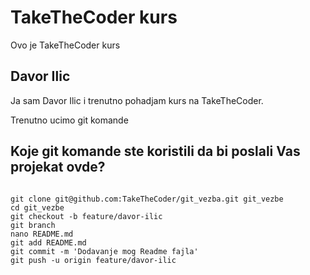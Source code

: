 # TakeTheCoder kurs

Ovo je TakeTheCoder kurs

## Davor Ilic

Ja sam Davor Ilic i trenutno pohadjam kurs na TakeTheCoder.

Trenutno ucimo git komande
## Koje git komande ste koristili da bi poslali Vas projekat ovde?
```

git clone git@github.com:TakeTheCoder/git_vezba.git git_vezbe
cd git_vezbe
git checkout -b feature/davor-ilic
git branch
nano README.md
git add README.md
git commit -m 'Dodavanje mog Readme fajla'
git push -u origin feature/davor-ilic



```
